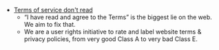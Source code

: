 * [Terms of service don't read](https://tosdr.org/)
    * “I have read and agree to the Terms” is the biggest lie on the web. We aim to fix that.
    * We are a user rights initiative to rate and label website terms & privacy policies, from very good Class A to very bad Class E.
